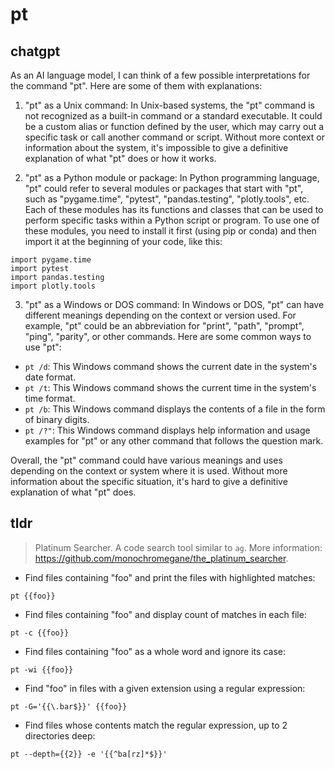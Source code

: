 # pt 
## chatgpt 
As an AI language model, I can think of a few possible interpretations for the command "pt". Here are some of them with explanations:

1. "pt" as a Unix command:
In Unix-based systems, the "pt" command is not recognized as a built-in command or a standard executable. It could be a custom alias or function defined by the user, which may carry out a specific task or call another command or script. Without more context or information about the system, it's impossible to give a definitive explanation of what "pt" does or how it works.

2. "pt" as a Python module or package:
In Python programming language, "pt" could refer to several modules or packages that start with "pt", such as "pygame.time", "pytest", "pandas.testing", "plotly.tools", etc. Each of these modules has its functions and classes that can be used to perform specific tasks within a Python script or program. To use one of these modules, you need to install it first (using pip or conda) and then import it at the beginning of your code, like this:

```
import pygame.time
import pytest
import pandas.testing
import plotly.tools
```

3. "pt" as a Windows or DOS command:
In Windows or DOS, "pt" can have different meanings depending on the context or version used. For example, "pt" could be an abbreviation for "print", "path", "prompt", "ping", "parity", or other commands. Here are some common ways to use "pt":

- `pt /d`: This Windows command shows the current date in the system's date format.
- `pt /t`: This Windows command shows the current time in the system's time format.
- `pt /b`: This Windows command displays the contents of a file in the form of binary digits.
- `pt /?"`: This Windows command displays help information and usage examples for "pt" or any other command that follows the question mark.

Overall, the "pt" command could have various meanings and uses depending on the context or system where it is used. Without more information about the specific situation, it's hard to give a definitive explanation of what "pt" does. 

## tldr 
 
> Platinum Searcher.
> A code search tool similar to `ag`.
> More information: <https://github.com/monochromegane/the_platinum_searcher>.

- Find files containing "foo" and print the files with highlighted matches:

`pt {{foo}}`

- Find files containing "foo" and display count of matches in each file:

`pt -c {{foo}}`

- Find files containing "foo" as a whole word and ignore its case:

`pt -wi {{foo}}`

- Find "foo" in files with a given extension using a regular expression:

`pt -G='{{\.bar$}}' {{foo}}`

- Find files whose contents match the regular expression, up to 2 directories deep:

`pt --depth={{2}} -e '{{^ba[rz]*$}}'`
